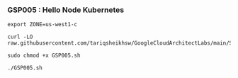### GSP005 :  Hello Node Kubernetes 

```
export ZONE=us-west1-c
```

```
curl -LO raw.githubusercontent.com/tariqsheikhsw/GoogleCloudArchitectLabs/main/Solutions/GSP005.sh

sudo chmod +x GSP005.sh

./GSP005.sh
```

